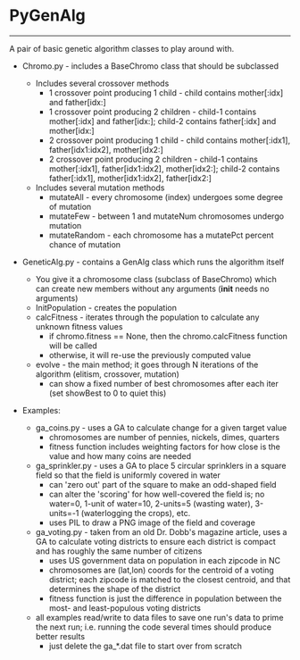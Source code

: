 # PyGenAlg
--------

A pair of basic genetic algorithm classes to play around with.

* Chromo.py - includes a BaseChromo class that should be subclassed
  * Includes several crossover methods
    * 1 crossover point producing 1 child - child contains mother[:idx] and father[idx:]
    * 1 crossover point producing 2 children - child-1 contains mother[:idx] and father[idx:]; child-2 contains father[:idx] and mother[idx:]
    * 2 crossover point producing 1 child - child contains mother[:idx1], father[idx1:idx2], mother[idx2:]
    * 2 crossover point producing 2 children - child-1 contains mother[:idx1], father[idx1:idx2], mother[idx2:]; child-2 contains father[:idx1], mother[idx1:idx2], father[idx2:]
  * Includes several mutation methods
    * mutateAll - every chromosome (index) undergoes some degree of mutation
	* mutateFew - between 1 and mutateNum chromosomes undergo mutation
	* mutateRandom - each chromosome has a mutatePct percent chance of mutation

* GeneticAlg.py - contains a GenAlg class which runs the algorithm itself
  * You give it a chromosome class (subclass of BaseChromo) which can create new members without any arguments (__init__ needs no arguments)
  * InitPopulation - creates the population
  * calcFitness - iterates through the population to calculate any unknown fitness values
    * if chromo.fitness == None, then the chromo.calcFitness function will be called
    * otherwise, it will re-use the previously computed value
  * evolve - the main method; it goes through N iterations of the algorithm (elitism, crossover, mutation)
    * can show a fixed number of best chromosomes after each iter (set showBest to 0 to quiet this)

* Examples:
  * ga_coins.py - uses a GA to calculate change for a given target value
    * chromosomes are number of pennies, nickels, dimes, quarters
    * fitness function includes weighting factors for how close is the value and how many coins are needed
  * ga_sprinkler.py - uses a GA to place 5 circular sprinklers in a square field so that the field is uniformly covered in water
    * can 'zero out' part of the square to make an odd-shaped field
    * can alter the 'scoring' for how well-covered the field is; no water=0, 1-unit of water=10, 2-units=5 (wasting water), 3-units=-1 (waterlogging the crops), etc.
    * uses PIL to draw a PNG image of the field and coverage
  * ga_voting.py - taken from an old Dr. Dobb's magazine article, uses a GA to calculate voting districts to ensure each district is compact and has roughly the same number of citizens
    * uses US government data on population in each zipcode in NC
    * chromosomes are (lat,lon) coords for the centroid of a voting district; each zipcode is matched to the closest centroid, and that determines the shape of the district
    * fitness function is just the difference in population between the most- and least-populous voting districts
  * all examples read/write to data files to save one run's data to prime the next run; i.e. running the code several times should produce better results
    * just delete the ga_*.dat file to start over from scratch
